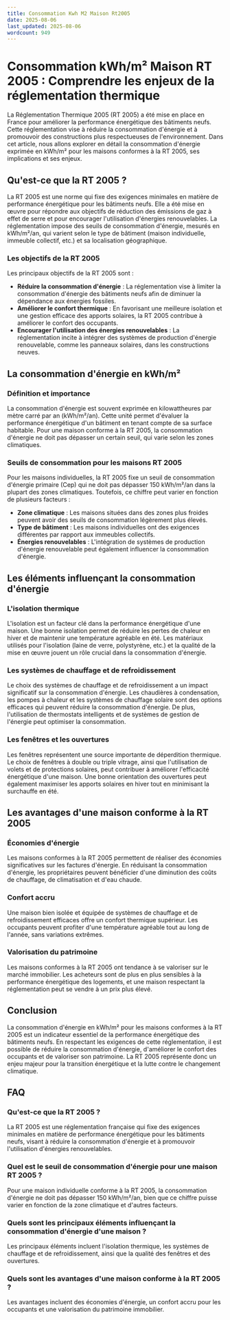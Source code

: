 ```yaml
---
title: Consommation Kwh M2 Maison Rt2005
date: 2025-08-06
last_updated: 2025-08-06
wordcount: 949
---
```


# Consommation kWh/m² Maison RT 2005 : Comprendre les enjeux de la réglementation thermique

La Réglementation Thermique 2005 (RT 2005) a été mise en place en France pour améliorer la performance énergétique des bâtiments neufs. Cette réglementation vise à réduire la consommation d'énergie et à promouvoir des constructions plus respectueuses de l'environnement. Dans cet article, nous allons explorer en détail la consommation d'énergie exprimée en kWh/m² pour les maisons conformes à la RT 2005, ses implications et ses enjeux.

## Qu'est-ce que la RT 2005 ?

La RT 2005 est une norme qui fixe des exigences minimales en matière de performance énergétique pour les bâtiments neufs. Elle a été mise en œuvre pour répondre aux objectifs de réduction des émissions de gaz à effet de serre et pour encourager l'utilisation d'énergies renouvelables. La réglementation impose des seuils de consommation d'énergie, mesurés en kWh/m²/an, qui varient selon le type de bâtiment (maison individuelle, immeuble collectif, etc.) et sa localisation géographique.

### Les objectifs de la RT 2005

Les principaux objectifs de la RT 2005 sont :

- **Réduire la consommation d'énergie** : La réglementation vise à limiter la consommation d'énergie des bâtiments neufs afin de diminuer la dépendance aux énergies fossiles.
- **Améliorer le confort thermique** : En favorisant une meilleure isolation et une gestion efficace des apports solaires, la RT 2005 contribue à améliorer le confort des occupants.
- **Encourager l'utilisation des énergies renouvelables** : La réglementation incite à intégrer des systèmes de production d'énergie renouvelable, comme les panneaux solaires, dans les constructions neuves.

## La consommation d'énergie en kWh/m²

### Définition et importance

La consommation d'énergie est souvent exprimée en kilowattheures par mètre carré par an (kWh/m²/an). Cette unité permet d'évaluer la performance énergétique d'un bâtiment en tenant compte de sa surface habitable. Pour une maison conforme à la RT 2005, la consommation d'énergie ne doit pas dépasser un certain seuil, qui varie selon les zones climatiques.

### Seuils de consommation pour les maisons RT 2005

Pour les maisons individuelles, la RT 2005 fixe un seuil de consommation d'énergie primaire (Cep) qui ne doit pas dépasser 150 kWh/m²/an dans la plupart des zones climatiques. Toutefois, ce chiffre peut varier en fonction de plusieurs facteurs :

- **Zone climatique** : Les maisons situées dans des zones plus froides peuvent avoir des seuils de consommation légèrement plus élevés.
- **Type de bâtiment** : Les maisons individuelles ont des exigences différentes par rapport aux immeubles collectifs.
- **Énergies renouvelables** : L'intégration de systèmes de production d'énergie renouvelable peut également influencer la consommation d'énergie.

## Les éléments influençant la consommation d'énergie

### L'isolation thermique

L'isolation est un facteur clé dans la performance énergétique d'une maison. Une bonne isolation permet de réduire les pertes de chaleur en hiver et de maintenir une température agréable en été. Les matériaux utilisés pour l'isolation (laine de verre, polystyrène, etc.) et la qualité de la mise en œuvre jouent un rôle crucial dans la consommation d'énergie.

### Les systèmes de chauffage et de refroidissement

Le choix des systèmes de chauffage et de refroidissement a un impact significatif sur la consommation d'énergie. Les chaudières à condensation, les pompes à chaleur et les systèmes de chauffage solaire sont des options efficaces qui peuvent réduire la consommation d'énergie. De plus, l'utilisation de thermostats intelligents et de systèmes de gestion de l'énergie peut optimiser la consommation.

### Les fenêtres et les ouvertures

Les fenêtres représentent une source importante de déperdition thermique. Le choix de fenêtres à double ou triple vitrage, ainsi que l'utilisation de volets et de protections solaires, peut contribuer à améliorer l'efficacité énergétique d'une maison. Une bonne orientation des ouvertures peut également maximiser les apports solaires en hiver tout en minimisant la surchauffe en été.

## Les avantages d'une maison conforme à la RT 2005

### Économies d'énergie

Les maisons conformes à la RT 2005 permettent de réaliser des économies significatives sur les factures d'énergie. En réduisant la consommation d'énergie, les propriétaires peuvent bénéficier d'une diminution des coûts de chauffage, de climatisation et d'eau chaude.

### Confort accru

Une maison bien isolée et équipée de systèmes de chauffage et de refroidissement efficaces offre un confort thermique supérieur. Les occupants peuvent profiter d'une température agréable tout au long de l'année, sans variations extrêmes.

### Valorisation du patrimoine

Les maisons conformes à la RT 2005 ont tendance à se valoriser sur le marché immobilier. Les acheteurs sont de plus en plus sensibles à la performance énergétique des logements, et une maison respectant la réglementation peut se vendre à un prix plus élevé.

## Conclusion

La consommation d'énergie en kWh/m² pour les maisons conformes à la RT 2005 est un indicateur essentiel de la performance énergétique des bâtiments neufs. En respectant les exigences de cette réglementation, il est possible de réduire la consommation d'énergie, d'améliorer le confort des occupants et de valoriser son patrimoine. La RT 2005 représente donc un enjeu majeur pour la transition énergétique et la lutte contre le changement climatique.

## FAQ

### Qu'est-ce que la RT 2005 ?

La RT 2005 est une réglementation française qui fixe des exigences minimales en matière de performance énergétique pour les bâtiments neufs, visant à réduire la consommation d'énergie et à promouvoir l'utilisation d'énergies renouvelables.

### Quel est le seuil de consommation d'énergie pour une maison RT 2005 ?

Pour une maison individuelle conforme à la RT 2005, la consommation d'énergie ne doit pas dépasser 150 kWh/m²/an, bien que ce chiffre puisse varier en fonction de la zone climatique et d'autres facteurs.

### Quels sont les principaux éléments influençant la consommation d'énergie d'une maison ?

Les principaux éléments incluent l'isolation thermique, les systèmes de chauffage et de refroidissement, ainsi que la qualité des fenêtres et des ouvertures.

### Quels sont les avantages d'une maison conforme à la RT 2005 ?

Les avantages incluent des économies d'énergie, un confort accru pour les occupants et une valorisation du patrimoine immobilier.